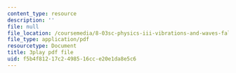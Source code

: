 ```yaml
---
content_type: resource
description: ''
file: null
file_location: /coursemedia/8-03sc-physics-iii-vibrations-and-waves-fall-2016/f5b4f81217c2498516cce20e1da8e5c6_Roj7FVjl-gw.pdf
file_type: application/pdf
resourcetype: Document
title: 3play pdf file
uid: f5b4f812-17c2-4985-16cc-e20e1da8e5c6
---
```

